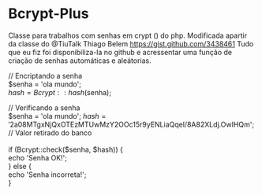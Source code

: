 Bcrypt-Plus
===========

Classe para trabalhos com senhas em crypt () do php. Modificada apartir da classe do @TiuTalk Thiago Belem https://gist.github.com/3438461
Tudo que eu fiz foi disponibiliza-la no github e acressentar uma função de criação de senhas automáticas e aleátorias.

// Encriptando a senha <br>
$senha = 'ola mundo'; <br>
$hash = Bcrypt::hash($senha);

// Verificando a senha <br>
$senha = 'ola mundo';
$hash = '$2a$08$MTgxNjQxOTEzMTUwMzY2OOc15r9yENLiaQqel/8A82XLdj.OwIHQm'; // Valor retirado do banco  <br>
 <br>
if (Bcrypt::check($senha, $hash)) {  <br>
  echo 'Senha OK!'; <br>
} else {  <br>
	echo 'Senha incorreta!';  <br>
}  <br>
